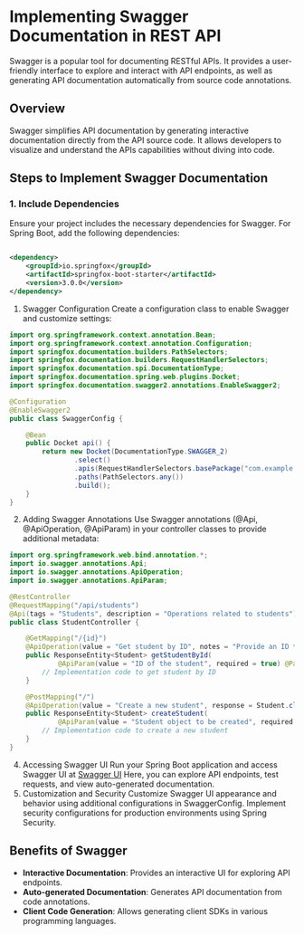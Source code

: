 # Implementing Swagger Documentation in REST API

Swagger is a popular tool for documenting RESTful APIs. It provides a user-friendly interface to explore and interact
with API endpoints, as well as generating API documentation automatically from source code annotations.

## Overview

Swagger simplifies API documentation by generating interactive documentation directly from the API source code. It
allows developers to visualize and understand the APIs capabilities without diving into code.

## Steps to Implement Swagger Documentation

### 1. Include Dependencies

Ensure your project includes the necessary dependencies for Swagger. For Spring Boot, add the following dependencies:

```xml

<dependency>
    <groupId>io.springfox</groupId>
    <artifactId>springfox-boot-starter</artifactId>
    <version>3.0.0</version>
</dependency>
```

1. Swagger Configuration
   Create a configuration class to enable Swagger and customize settings:

```java
import org.springframework.context.annotation.Bean;
import org.springframework.context.annotation.Configuration;
import springfox.documentation.builders.PathSelectors;
import springfox.documentation.builders.RequestHandlerSelectors;
import springfox.documentation.spi.DocumentationType;
import springfox.documentation.spring.web.plugins.Docket;
import springfox.documentation.swagger2.annotations.EnableSwagger2;

@Configuration
@EnableSwagger2
public class SwaggerConfig {

    @Bean
    public Docket api() {
        return new Docket(DocumentationType.SWAGGER_2)
                .select()
                .apis(RequestHandlerSelectors.basePackage("com.example.controllers"))
                .paths(PathSelectors.any())
                .build();
    }
}
```

2. Adding Swagger Annotations
   Use Swagger annotations (@Api, @ApiOperation, @ApiParam) in your controller classes to provide additional metadata:

```java
import org.springframework.web.bind.annotation.*;
import io.swagger.annotations.Api;
import io.swagger.annotations.ApiOperation;
import io.swagger.annotations.ApiParam;

@RestController
@RequestMapping("/api/students")
@Api(tags = "Students", description = "Operations related to students")
public class StudentController {

    @GetMapping("/{id}")
    @ApiOperation(value = "Get student by ID", notes = "Provide an ID to look up specific student details")
    public ResponseEntity<Student> getStudentById(
            @ApiParam(value = "ID of the student", required = true) @PathVariable Long id) {
        // Implementation code to get student by ID
    }

    @PostMapping("/")
    @ApiOperation(value = "Create a new student", response = Student.class)
    public ResponseEntity<Student> createStudent(
            @ApiParam(value = "Student object to be created", required = true) @RequestBody Student student) {
        // Implementation code to create a new student
    }
}
```

4. Accessing Swagger UI
   Run your Spring Boot application and access Swagger UI at [Swagger UI](http://localhost:8080/swagger-ui/index.html)
   Here, you can explore API endpoints, test requests, and view auto-generated documentation.
5. Customization and Security
   Customize Swagger UI appearance and behavior using additional configurations in SwaggerConfig. Implement security
   configurations for production environments using Spring Security.

## Benefits of Swagger

- **Interactive Documentation**: Provides an interactive UI for exploring API endpoints.
- **Auto-generated Documentation**: Generates API documentation from code annotations.
- **Client Code Generation**: Allows generating client SDKs in various programming languages.